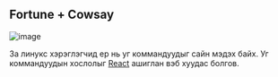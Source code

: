 ## Fortune + Cowsay

![image](https://github.com/enkhee-Osiris/fortune_cowsay/raw/master/images/cowsay-fortune.jpg)

За линукс хэрэглэгчид ер нь уг коммандуудыг сайн мэдэх байх.
Уг коммандуудын хослолыг [React](http://reactjs.org/) ашиглан вэб хуудас болгов. 
